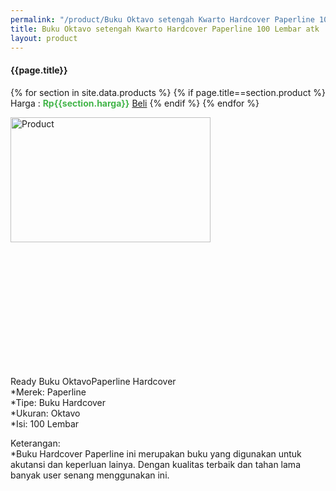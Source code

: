 ```yaml
---
permalink: "/product/Buku Oktavo setengah Kwarto Hardcover Paperline 100 Lembar atk"
title: Buku Oktavo setengah Kwarto Hardcover Paperline 100 Lembar atk
layout: product
---
```


#### {{page.title}}

{% for section in site.data.products %}
	{% if page.title==section.product %}
Harga : <span style="color:#42b549">**Rp{{section.harga}}**</span>  <a class="btn btn-success" href="http://api.whatsapp.com/send?phone={{site.whatsapp}}&text=kak saya mau beli {{page.title}} () 1 buah bayarnya di kampus ia kak %3A)" style="width:100px;">Beli</a>
	{% endif %}
{% endfor %}
				
<image src="{{site.baseurl}}/img/Buku Oktavo setengah Kwarto Hardcover Paperline 100 Lembar atk.jpg" alt="Product" width="80%" height="50%" style="max-width:400px;max-height:400px"/>

Ready Buku OktavoPaperline Hardcover  
*Merek: Paperline  
*Tipe: Buku Hardcover  
*Ukuran: Oktavo  
*Isi: 100 Lembar   
  
Keterangan:  
*Buku Hardcover Paperline ini merupakan buku yang digunakan untuk akutansi dan keperluan lainya. Dengan kualitas terbaik dan tahan lama banyak user senang menggunakan ini.